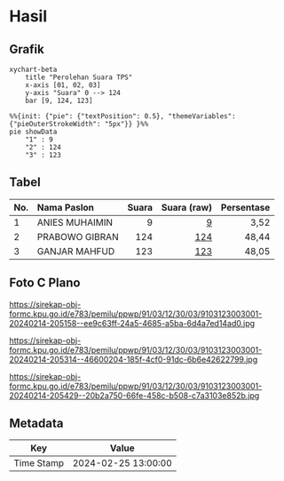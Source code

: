 # Hasil

## Grafik

```mermaid
xychart-beta
    title "Perolehan Suara TPS"
    x-axis [01, 02, 03]
    y-axis "Suara" 0 --> 124
    bar [9, 124, 123]
```

```mermaid
%%{init: {"pie": {"textPosition": 0.5}, "themeVariables": {"pieOuterStrokeWidth": "5px"}} }%%
pie showData
    "1" : 9
    "2" : 124
    "3" : 123
```

## Tabel

| No. | Nama Paslon    | Suara | Suara (raw) | Persentase |
|:--- |:-------------- | -----:| -----------:| ----------:|
| 1   | ANIES MUHAIMIN | 9     | [9][p-1]    | 3,52       |
| 2   | PRABOWO GIBRAN | 124   | [124][p-2]  | 48,44      |
| 3   | GANJAR MAHFUD  | 123   | [123][p-3]  | 48,05      |


[p-1]: https://github.com/gigit-pemilu/pemilu-2024-91-papua/blob/main/pilpres/hitung-suara/sub/91-papua/sub/03-jayapura/sub/12-ebungfao/sub/3003-desa-adat-bobrongko/sub/001-tps/sub/paslon-1.txt
[p-2]: https://github.com/gigit-pemilu/pemilu-2024-91-papua/blob/main/pilpres/hitung-suara/sub/91-papua/sub/03-jayapura/sub/12-ebungfao/sub/3003-desa-adat-bobrongko/sub/001-tps/sub/paslon-2.txt
[p-3]: https://github.com/gigit-pemilu/pemilu-2024-91-papua/blob/main/pilpres/hitung-suara/sub/91-papua/sub/03-jayapura/sub/12-ebungfao/sub/3003-desa-adat-bobrongko/sub/001-tps/sub/paslon-3.txt

## Foto C Plano

https://sirekap-obj-formc.kpu.go.id/e783/pemilu/ppwp/91/03/12/30/03/9103123003001-20240214-205158--ee9c63ff-24a5-4685-a5ba-6d4a7ed14ad0.jpg

https://sirekap-obj-formc.kpu.go.id/e783/pemilu/ppwp/91/03/12/30/03/9103123003001-20240214-205314--46600204-185f-4cf0-91dc-6b6e42622799.jpg

https://sirekap-obj-formc.kpu.go.id/e783/pemilu/ppwp/91/03/12/30/03/9103123003001-20240214-205429--20b2a750-66fe-458c-b508-c7a3103e852b.jpg


## Metadata

| Key        | Value               |
| ---------- | ------------------- |
| Time Stamp | 2024-02-25 13:00:00 |



